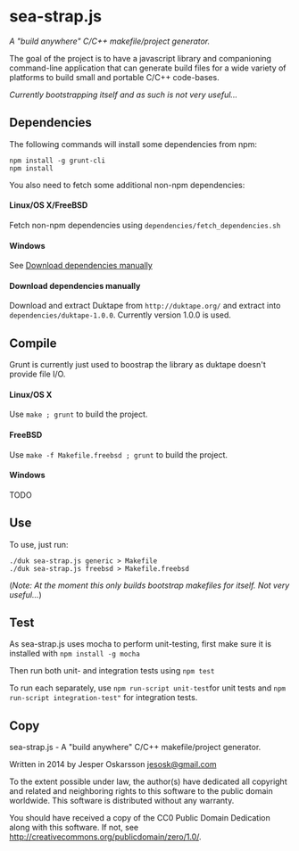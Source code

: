 # sea-strap.js
_A "build anywhere" C/C++ makefile/project generator._

The goal of the project is to have a javascript library and companioning command-line application
that can generate build files for a wide variety of platforms to build small and portable
C/C++ code-bases.

*Currently bootstrapping itself and as such is not very useful...*

## Dependencies
The following commands will install some dependencies from npm:

```
npm install -g grunt-cli
npm install
```

You also need to fetch some additional non-npm dependencies:

#### Linux/OS X/FreeBSD
Fetch non-npm dependencies using `dependencies/fetch_dependencies.sh`

#### Windows
See [Download dependencies manually](#download-dependencies-manually)

#### Download dependencies manually
Download and extract Duktape from `http://duktape.org/` and extract into `dependencies/duktape-1.0.0`.
Currently version 1.0.0 is used.

## Compile
Grunt is currently just used to boostrap the library as duktape
doesn't provide file I/O.

#### Linux/OS X
Use `make ; grunt` to build the project.

#### FreeBSD
Use `make -f Makefile.freebsd ; grunt` to build the project.

#### Windows
TODO

## Use
To use, just run:
```
./duk sea-strap.js generic > Makefile
./duk sea-strap.js freebsd > Makefile.freebsd
```

(_Note: At the moment this only builds bootstrap makefiles for itself. Not very useful..._)

## Test
As sea-strap.js uses mocha to perform unit-testing,
first make sure it is installed with `npm install -g mocha`

Then run both unit- and integration tests using `npm test`

To run each separately, use `npm run-script unit-test`for unit tests and `npm run-script integration-test"` for integration tests.

## Copy
sea-strap.js - A "build anywhere" C/C++ makefile/project generator.

Written in 2014 by Jesper Oskarsson jesosk@gmail.com

To the extent possible under law, the author(s) have dedicated all copyright
and related and neighboring rights to this software to the public domain worldwide.
This software is distributed without any warranty.

You should have received a copy of the CC0 Public Domain Dedication along with this software.
If not, see <http://creativecommons.org/publicdomain/zero/1.0/>.
